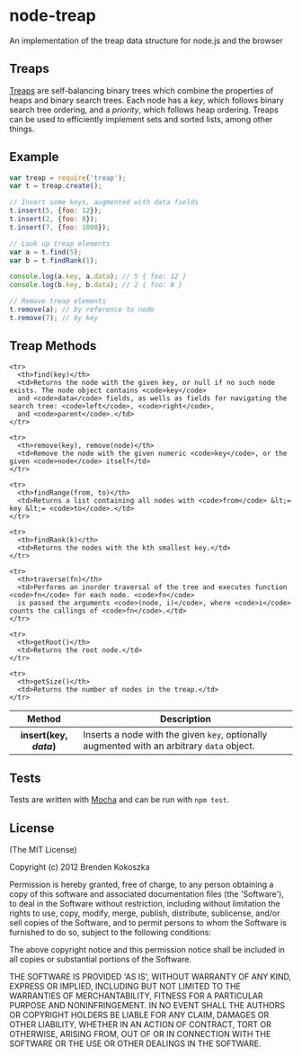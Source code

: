 # node-treap

An implementation of the treap data structure for node.js and the browser

## Treaps
[Treaps](http://en.wikipedia.org/wiki/Treap) are self-balancing binary trees 
which combine the properties of heaps and binary search trees. Each node has a
_key_, which follows binary search tree ordering, and a _priority_, which 
follows heap ordering. Treaps can be used to efficiently implement sets and 
sorted lists, among other things.

## Example

```javascript
var treap = require('treap');
var t = treap.create();

// Insert some keys, augmented with data fields
t.insert(5, {foo: 12});
t.insert(2, {foo: 8});
t.insert(7, {foo: 1000});

// Look up treap elements
var a = t.find(5);
var b = t.findRank(1);

console.log(a.key, a.data); // 5 { foo: 12 }
console.log(b.key, b.data); // 2 { foo: 8 }

// Remove treap elements
t.remove(a); // by reference to node
t.remove(7); // by key
```

## Treap Methods
<table>
  <thead>
    <tr>
      <th>Method</th>
      <th>Description</th>
    </tr>
  </thead>
  <tbody>
    <tr>
      <th>insert(key, <em>data</em>)</th> 
      <td>Inserts a node with the given <code>key</code>, optionally augmented with an arbitrary <code>data</code> object.</td>
    </tr>

    <tr>
      <th>find(key)</th> 
      <td>Returns the node with the given key, or null if no such node exists. The node object contains <code>key</code>
      and <code>data</code> fields, as wells as fields for navigating the search tree: <code>left</code>, <code>right</code>,
      and <code>parent</code>.</td>
    </tr>

    <tr>
      <th>remove(key), remove(node)</th> 
      <td>Remove the node with the given numeric <code>key</code>, or the given <code>node</code> itself</td>
    </tr>

    <tr>
      <th>findRange(from, to)</th> 
      <td>Returns a list containing all nodes with <code>from</code> &lt;= key &lt;= <code>to</code>.</td>
    </tr>

    <tr>
      <th>findRank(k)</th> 
      <td>Returns the nodes with the kth smallest key.</td>
    </tr>

    <tr>
      <th>traverse(fn)</th> 
      <td>Performs an inorder traversal of the tree and executes function <code>fn</code> for each node. <code>fn</code>
      is passed the arguments <code>(node, i)</code>, where <code>i</code> counts the callings of <code>fn</code>.</td>
    </tr>

    <tr>
      <th>getRoot()</th> 
      <td>Returns the root node.</td>
    </tr>

    <tr>
      <th>getSize()</th> 
      <td>Returns the number of nodes in the treap.</td>
    </tr>
  </tbody>
</table>

## Tests
Tests are written with [Mocha](http://visionmedia.github.com/mocha/) and can be run with `npm test`.

## License
(The MIT License)

Copyright (c) 2012 Brenden Kokoszka

Permission is hereby granted, free of charge, to any person obtaining a copy of this software and associated documentation files (the 'Software'), to deal in the Software without restriction, including without limitation the rights to use, copy, modify, merge, publish, distribute, sublicense, and/or sell copies of the Software, and to permit persons to whom the Software is furnished to do so, subject to the following conditions:

The above copyright notice and this permission notice shall be included in all copies or substantial portions of the Software.

THE SOFTWARE IS PROVIDED 'AS IS', WITHOUT WARRANTY OF ANY KIND, EXPRESS OR IMPLIED, INCLUDING BUT NOT LIMITED TO THE WARRANTIES OF MERCHANTABILITY, FITNESS FOR A PARTICULAR PURPOSE AND NONINFRINGEMENT. IN NO EVENT SHALL THE AUTHORS OR COPYRIGHT HOLDERS BE LIABLE FOR ANY CLAIM, DAMAGES OR OTHER LIABILITY, WHETHER IN AN ACTION OF CONTRACT, TORT OR OTHERWISE, ARISING FROM, OUT OF OR IN CONNECTION WITH THE SOFTWARE OR THE USE OR OTHER DEALINGS IN THE SOFTWARE.
